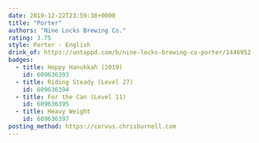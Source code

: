 ```yaml
---
date: 2019-12-22T23:59:38+0000
title: "Porter"
authors: "Nine Locks Brewing Co."
rating: 3.75
style: Porter - English
drink_of: https://untappd.com/b/nine-locks-brewing-co-porter/1446952
badges:
  - title: Hoppy Hanukkah (2019)
    id: 609636393
  - title: Riding Steady (Level 27)
    id: 609636394
  - title: For the Can (Level 11)
    id: 609636395
  - title: Heavy Weight
    id: 609636397
posting_method: https://corvus.chrisburnell.com
---
```

